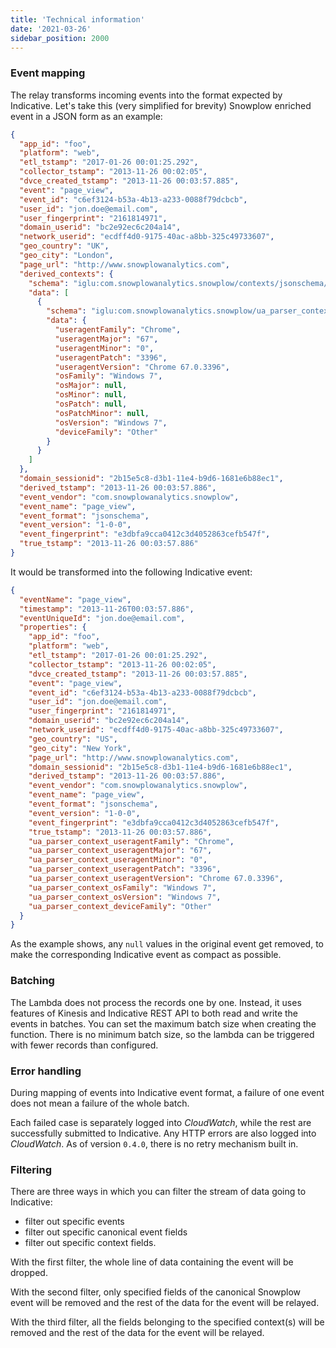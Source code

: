 ```yaml
---
title: 'Technical information'
date: '2021-03-26'
sidebar_position: 2000
---
```


### Event mapping

The relay transforms incoming events into the format expected by Indicative. Let's take this (very simplified for brevity) Snowplow enriched event in a JSON form as an example:

```json
{
  "app_id": "foo",
  "platform": "web",
  "etl_tstamp": "2017-01-26 00:01:25.292",
  "collector_tstamp": "2013-11-26 00:02:05",
  "dvce_created_tstamp": "2013-11-26 00:03:57.885",
  "event": "page_view",
  "event_id": "c6ef3124-b53a-4b13-a233-0088f79dcbcb",
  "user_id": "jon.doe@email.com",
  "user_fingerprint": "2161814971",
  "domain_userid": "bc2e92ec6c204a14",
  "network_userid": "ecdff4d0-9175-40ac-a8bb-325c49733607",
  "geo_country": "UK",
  "geo_city": "London",
  "page_url": "http://www.snowplowanalytics.com",
  "derived_contexts": {
    "schema": "iglu:com.snowplowanalytics.snowplow/contexts/jsonschema/1-0-1",
    "data": [
      {
        "schema": "iglu:com.snowplowanalytics.snowplow/ua_parser_context/jsonschema/1-0-0",
        "data": {
          "useragentFamily": "Chrome",
          "useragentMajor": "67",
          "useragentMinor": "0",
          "useragentPatch": "3396",
          "useragentVersion": "Chrome 67.0.3396",
          "osFamily": "Windows 7",
          "osMajor": null,
          "osMinor": null,
          "osPatch": null,
          "osPatchMinor": null,
          "osVersion": "Windows 7",
          "deviceFamily": "Other"
        }
      }
    ]
  },
  "domain_sessionid": "2b15e5c8-d3b1-11e4-b9d6-1681e6b88ec1",
  "derived_tstamp": "2013-11-26 00:03:57.886",
  "event_vendor": "com.snowplowanalytics.snowplow",
  "event_name": "page_view",
  "event_format": "jsonschema",
  "event_version": "1-0-0",
  "event_fingerprint": "e3dbfa9cca0412c3d4052863cefb547f",
  "true_tstamp": "2013-11-26 00:03:57.886"
}
```

It would be transformed into the following Indicative event:

```json
{
  "eventName": "page_view",
  "timestamp": "2013-11-26T00:03:57.886",
  "eventUniqueId": "jon.doe@email.com",
  "properties": {
    "app_id": "foo",
    "platform": "web",
    "etl_tstamp": "2017-01-26 00:01:25.292",
    "collector_tstamp": "2013-11-26 00:02:05",
    "dvce_created_tstamp": "2013-11-26 00:03:57.885",
    "event": "page_view",
    "event_id": "c6ef3124-b53a-4b13-a233-0088f79dcbcb",
    "user_id": "jon.doe@email.com",
    "user_fingerprint": "2161814971",
    "domain_userid": "bc2e92ec6c204a14",
    "network_userid": "ecdff4d0-9175-40ac-a8bb-325c49733607",
    "geo_country": "US",
    "geo_city": "New York",
    "page_url": "http://www.snowplowanalytics.com",
    "domain_sessionid": "2b15e5c8-d3b1-11e4-b9d6-1681e6b88ec1",
    "derived_tstamp": "2013-11-26 00:03:57.886",
    "event_vendor": "com.snowplowanalytics.snowplow",
    "event_name": "page_view",
    "event_format": "jsonschema",
    "event_version": "1-0-0",
    "event_fingerprint": "e3dbfa9cca0412c3d4052863cefb547f",
    "true_tstamp": "2013-11-26 00:03:57.886",
    "ua_parser_context_useragentFamily": "Chrome",
    "ua_parser_context_useragentMajor": "67",
    "ua_parser_context_useragentMinor": "0",
    "ua_parser_context_useragentPatch": "3396",
    "ua_parser_context_useragentVersion": "Chrome 67.0.3396",
    "ua_parser_context_osFamily": "Windows 7",
    "ua_parser_context_osVersion": "Windows 7",
    "ua_parser_context_deviceFamily": "Other"
  }
}
```

As the example shows, any `null` values in the original event get removed, to make the corresponding Indicative event as compact as possible.

### [](https://github.com/snowplow-incubator/snowplow-indicative-relay/wiki/Technical-Information#batching)

### Batching

The Lambda does not process the records one by one. Instead, it uses features of Kinesis and Indicative REST API to both read and write the events in batches. You can set the maximum batch size when creating the function. There is no minimum batch size, so the lambda can be triggered with fewer records than configured.

### [](https://github.com/snowplow-incubator/snowplow-indicative-relay/wiki/Technical-Information#error-handling)

### Error handling

During mapping of events into Indicative event format, a failure of one event does not mean a failure of the whole batch.

Each failed case is separately logged into _CloudWatch_, while the rest are successfully submitted to Indicative. Any HTTP errors are also logged into _CloudWatch_. As of version `0.4.0`, there is no retry mechanism built in.

### [](https://github.com/snowplow-incubator/snowplow-indicative-relay/wiki/Technical-Information#filtering)

### Filtering

There are three ways in which you can filter the stream of data going to Indicative:

- filter out specific events
- filter out specific canonical event fields
- filter out specific context fields.

With the first filter, the whole line of data containing the event will be dropped.

With the second filter, only specified fields of the canonical Snowplow event will be removed and the rest of the data for the event will be relayed.

With the third filter, all the fields belonging to the specified context(s) will be removed and the rest of the data for the event will be relayed.

